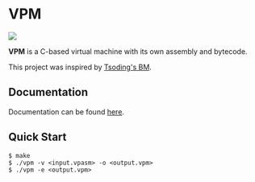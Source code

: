 # VPM

![](https://img.shields.io/tokei/lines/github/morrigan-plus-plus/vpm)

__VPM__ is a C-based virtual machine with its own assembly and bytecode.

This project was inspired by [Tsoding's BM](https://github.com/tsoding/bm/).

## Documentation

Documentation can be found [here](https://github.com/morrigan-plus-plus/vpm/blob/master/docs/DOCUMENTATION.md).

## Quick Start

```console
$ make
$ ./vpm -v <input.vpasm> -o <output.vpm>
$ ./vpm -e <output.vpm>
```
